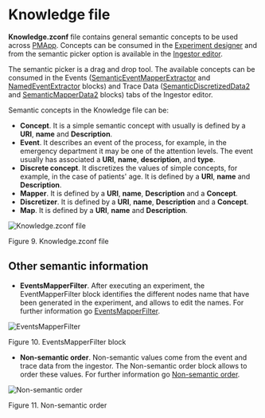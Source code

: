 ﻿---
sidebar_position: 1
---

# Knowledge file

**Knowledge.zconf** file contains general semantic concepts to be used across [PMApp](../../pmapp/intro.md). Concepts can be consumed in the [Experiment designer](../intro.md) and from the semantic picker option is available in the [Ingestor editor](../ingestor-editor.md).

The semantic picker is a drag and drop tool. The available concepts can be consumed in the Events ([SemanticEventMapperExtractor](../../../../generaldocs/reference/api/blocks/event-extractor/semantic-event-mapper-extractor.md) and [NamedEventExtractor](../../../../generaldocs/reference/api/blocks/event-extractor/named-event-extractor.md) blocks) and Trace Data ([SemanticDiscretizedData2](../../../../generaldocs/reference/api/blocks/trace-data-extractor/semantic-discretized-data2.md) and [SemanticMapperData2](../../../../generaldocs/reference/api/blocks/semantic-data-extractor/semantic-mapper-data2.md) blocks) tabs of the Ingestor editor.

Semantic concepts in the Knowledge file can be:

*	**Concept**. It is a simple semantic concept with usually is defined by a **URI**, **name** and **Description**.
*	**Event**. It describes an event of the process, for example, in the emergency department it may be one of the attention levels. The event usually has associated a **URI**, **name**, **description**, and **type**.
*	**Discrete concept**. It discretizes the values of simple concepts, for example, in the case of patients' age. It is defined by a **URI**, **name** and **Description**.
*	**Mapper**. It is defined by a **URI**, **name**, **Description** and a **Concept**.
*	**Discretizer**. It is defined by a **URI**, **name**, **Description** and a **Concept**.
*	**Map**. It is defined by a **URI**, **name** and **Description**.

![Knowledge.zconf file](/img/knowledge-file.png "Knowledge.zconf file")

Figure 9. Knowledge.zconf file

## Other semantic information

*	**EventsMapperFilter**. After executing an experiment, the EventMapperFilter block identifies the different nodes name that have been generated in the experiment, and allows to edit the names. For further information go [EventsMapperFilter](../../../../generaldocs/reference/api/blocks/filters/events-mapper-filter.md).

![EventsMapperFilter](/img/events-mapper-filter.png "EventsMapperFilter")

Figure 10. EventsMapperFilter block

*	**Non-semantic order**. Non-semantic values come from the event and trace data from the ingestor. The Non-semantic order block allows to order these values. For further information go [Non-semantic order](../../../../generaldocs/reference/api/blocks/filters/non-semantic-order.md).

![Non-semantic order](/img/non-semantic-order.png "Non-semantic order")

Figure 11. Non-semantic order

